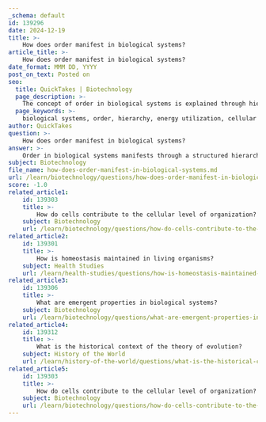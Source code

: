 ```yaml
---
_schema: default
id: 139296
date: 2024-12-19
title: >-
    How does order manifest in biological systems?
article_title: >-
    How does order manifest in biological systems?
date_format: MMM DD, YYYY
post_on_text: Posted on
seo:
  title: QuickTakes | Biotechnology
  page_description: >-
    The concept of order in biological systems is explained through hierarchical organization, energy utilization, and interactions within biological structures, detailing how life maintains complexity and functionality.
  page_keywords: >-
    biological systems, order, hierarchy, energy utilization, cellular respiration, structure interaction, ecosystems, thermodynamics, organization, complexity
author: QuickTakes
question: >-
    How does order manifest in biological systems?
answer: >-
    Order in biological systems manifests through a structured hierarchy that organizes living entities, allowing for the complexity and functionality observed in life. This hierarchical organization ranges from the smallest units, such as atoms and molecules, to larger systems like cells, tissues, organs, organ systems, and ultimately ecosystems. Each level builds upon the previous one, creating higher-order functions and interactions that are essential for life.\n\nBiological order is maintained despite the second law of thermodynamics, which states that systems tend to progress from order to disorder. Living organisms achieve and sustain order through the expenditure of energy. For instance, processes such as cellular respiration convert energy from nutrients into forms that can be used to maintain cellular organization and function. This energy utilization is crucial for growth, development, and the overall maintenance of order within biological systems.\n\nMoreover, the concept of biological organization helps researchers understand how different biological structures interact and function both individually and collectively. This organization is not only essential for the survival of individual organisms but also for the stability and functioning of ecosystems as a whole.\n\nIn summary, order in biological systems is a result of hierarchical organization, energy utilization, and complex interactions among various levels of biological structures, allowing life to thrive and evolve in a seemingly ordered manner despite the natural tendency towards disorder.
subject: Biotechnology
file_name: how-does-order-manifest-in-biological-systems.md
url: /learn/biotechnology/questions/how-does-order-manifest-in-biological-systems
score: -1.0
related_article1:
    id: 139303
    title: >-
        How do cells contribute to the cellular level of organization?
    subject: Biotechnology
    url: /learn/biotechnology/questions/how-do-cells-contribute-to-the-cellular-level-of-organization
related_article2:
    id: 139301
    title: >-
        How is homeostasis maintained in living organisms?
    subject: Health Studies
    url: /learn/health-studies/questions/how-is-homeostasis-maintained-in-living-organisms
related_article3:
    id: 139306
    title: >-
        What are emergent properties in biological systems?
    subject: Biotechnology
    url: /learn/biotechnology/questions/what-are-emergent-properties-in-biological-systems
related_article4:
    id: 139312
    title: >-
        What is the historical context of the theory of evolution?
    subject: History of the World
    url: /learn/history-of-the-world/questions/what-is-the-historical-context-of-the-theory-of-evolution
related_article5:
    id: 139303
    title: >-
        How do cells contribute to the cellular level of organization?
    subject: Biotechnology
    url: /learn/biotechnology/questions/how-do-cells-contribute-to-the-cellular-level-of-organization
---
```


&nbsp;